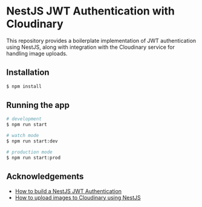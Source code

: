 # NestJS JWT Authentication with Cloudinary

This repository provides a boilerplate implementation of JWT authentication using NestJS, along with integration with the Cloudinary service for handling image uploads.

## Installation

```bash
$ npm install
```

## Running the app

```bash
# development
$ npm run start

# watch mode
$ npm run start:dev

# production mode
$ npm run start:prod
```

## Acknowledgements

 - [How to build a NestJS JWT Authentication](https://www.topcoder.com/thrive/articles/how-to-build-a-nest-js-jwt-authentication-api)
 - [How to upload images to Cloudinary using NestJS](https://medium.com/codex/how-to-upload-images-to-cloudinary-using-nestjs-9f496460e8d7)
